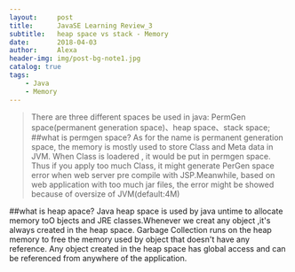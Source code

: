 ```yaml
---
layout:     post
title:      JavaSE Learning Review_3
subtitle:   heap space vs stack - Memory
date:       2018-04-03
author:     Alexa
header-img: img/post-bg-note1.jpg
catalog: true
tags:
    - Java
    - Memory
---
```

> There are three different spaces be used in java: PermGen space(permanent generation space)、heap space、stack space;
##what is permgen space?
As for the name is permanent generation space, the memory is mostly used to store Class and Meta data in JVM. When Class is loadered , it would be put in permgen space. Thus if you apply too much Class, it might generate PerGen space error when web server pre compile with JSP.Meanwhile, based on web application with too much jar files, the error might be showed because of oversize of JVM(default:4M)

##what is heap apace?
Java heap space is used by java untime to allocate memory toO bjects and JRE classes.Whenever we creat any object ,it's always created in the heap space.
Garbage Collection runs on the heap memory to free the memory used by object that doesn't have any reference. Any object created in the heap space has global access and can be referenced from anywhere of the application.

